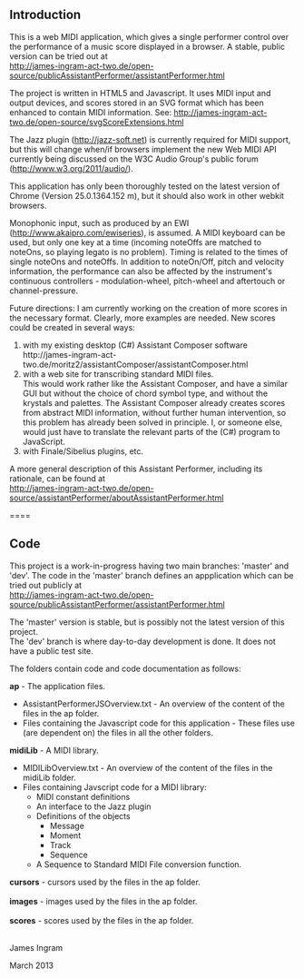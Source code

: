 Introduction
------------
This is a web MIDI application, which gives a single performer control over the performance of a music score displayed in a browser. A stable, public version can be tried out at<br />
http://james-ingram-act-two.de/open-source/publicAssistantPerformer/assistantPerformer.html

The project is written in HTML5 and Javascript. It uses MIDI input and output devices, and scores stored in an SVG format which has been enhanced to contain MIDI information. See: http://james-ingram-act-two.de/open-source/svgScoreExtensions.html

The Jazz plugin (http://jazz-soft.net) is currently required for MIDI support, but this will change when/if browsers implement the new Web MIDI API currently being discussed on the W3C Audio Group's public forum (http://www.w3.org/2011/audio/).

This application has only been thoroughly tested on the latest version of Chrome (Version 25.0.1364.152 m), but it should also work in other webkit browsers. 

Monophonic input, such as produced by an EWI (http://www.akaipro.com/ewiseries), is assumed. A MIDI keyboard can be used, but only one key at a time (incoming noteOffs are matched to noteOns, so playing legato is no problem). Timing is related to the times of single noteOns and noteOffs. In addition to noteOn/Off, pitch and velocity information, the performance can also be affected by the instrument's continuous controllers - modulation-wheel, pitch-wheel and aftertouch or channel-pressure.

Future directions: I am currently working on the creation of more scores in the necessary format. Clearly, more examples are needed. New scores could be created in several ways:

<ol>
<li>
with my existing desktop (C#) Assistant Composer software<br />
http://james-ingram-act-two.de/moritz2/assistantComposer/assistantComposer.html
</li>
<li>
with a web site for transcribing standard MIDI files.<br />
This would work rather like the Assistant Composer, and have a similar GUI but without the choice of chord symbol type, and without the krystals and palettes. The Assistant Composer already creates scores from abstract MIDI information, without further human intervention, so this problem has already been solved in principle. I, or someone else, would just have to translate the relevant parts of the (C#) program to JavaScript.
</li>
<li>
with Finale/Sibelius plugins, etc.
</li>
</ol>

A more general description of this Assistant Performer, including its rationale, can be found at<br />
http://james-ingram-act-two.de/open-source/assistantPerformer/aboutAssistantPerformer.html

====

Code
----

This project is a work-in-progress having two main branches: 'master' and 'dev'. The code in the 'master' branch defines an appplication which can be tried out publicly at<br />
http://james-ingram-act-two.de/open-source/publicAssistantPerformer/assistantPerformer.html

The 'master' version is stable, but is possibly not the latest version of this project.<br />
The 'dev' branch is where day-to-day development is done. It does not have a public test site.

The folders contain code and code documentation as follows: 

<strong>ap</strong> - The application files.
<ul>
<li>
AssistantPerformerJSOverview.txt - An overview of the content of the files in the ap folder.
</li>
<li>
Files containing the Javascript code for this application - These files use (are dependent on) the files in all the other folders.
</li>
</ul>

<strong>midiLib</strong> - A MIDI library.
<ul>
<li>
MIDILibOverview.txt - An overview of the content of the files in the midiLib folder.
</li>
<li>
Files containing Javscript code for a MIDI library:
<ul>
<li>
MIDI constant definitions
</li>
<li>
An interface to the Jazz plugin
</li>
<li>
Definitions of the objects
<ul>
<li>
Message
</li>
<li>
Moment
</li>
<li>
Track
</li>
<li>
Sequence
</li>
</ul>
</li>
<li>
A Sequence to Standard MIDI File conversion function.
</li>
</ul>
</li>
</ul>
<strong>cursors</strong> - cursors used by the files in the ap folder.<br />
<br />
<strong>images</strong> - images used by the files in the ap folder.<br />
<br />
<strong>scores</strong> - scores used by the files in the ap folder.<br />
<br />

James Ingram

March 2013


